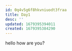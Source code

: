 ```yaml
---
id: 0q4v5g6f8hkvniuodt3fraa
title: Day1
desc: ''
updated: 1679395394011
created: 1679395384290
---
```

hello
how are you?
